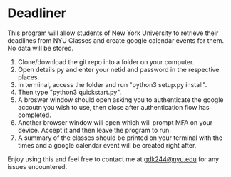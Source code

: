 # Deadliner

This program will allow students of New York University to retrieve their deadlines from NYU Classes and create google calendar events for them. No data will be stored. 

1. Clone/download the git repo into a folder on your computer. 
2. Open details.py and enter your netid and password in the respective places.
2. In terminal, access the folder and run "python3 setup.py install".
3. Then type "python3 quickstart.py".
4. A broswer window should open asking you to authenticate the google accoutn you wish to use, then close after authentication flow has completed.
5. Another browser window will open which will prompt MFA on your device. Accept it and then leave the program to run.
6. A summary of the classes should be printed on your terminal with the times and a google calendar event will be created right after. 

Enjoy using this and feel free to contact me at gdk244@nyu.edu for any issues encountered. 